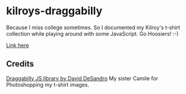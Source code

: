 # kilroys-draggabilly
Because I miss college sometimes. So I documented my Kilroy's t-shirt collection while playing around with some JavaScript. Go Hoosiers! :-)

[Link here](https://kilroys-draggabilly.herokuapp.com/)

## Credits
[Draggabilly JS library by David DeSandro](https://github.com/desandro/draggabilly)
My sister Camile for Photoshopping my t-shirt images. 
